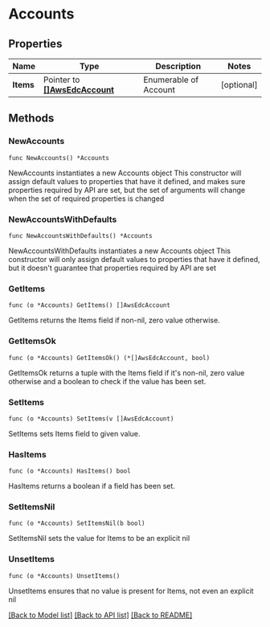 # Accounts

## Properties

Name | Type | Description | Notes
------------ | ------------- | ------------- | -------------
**Items** | Pointer to [**[]AwsEdcAccount**](AwsEdcAccount.md) | Enumerable of Account | [optional] 

## Methods

### NewAccounts

`func NewAccounts() *Accounts`

NewAccounts instantiates a new Accounts object
This constructor will assign default values to properties that have it defined,
and makes sure properties required by API are set, but the set of arguments
will change when the set of required properties is changed

### NewAccountsWithDefaults

`func NewAccountsWithDefaults() *Accounts`

NewAccountsWithDefaults instantiates a new Accounts object
This constructor will only assign default values to properties that have it defined,
but it doesn't guarantee that properties required by API are set

### GetItems

`func (o *Accounts) GetItems() []AwsEdcAccount`

GetItems returns the Items field if non-nil, zero value otherwise.

### GetItemsOk

`func (o *Accounts) GetItemsOk() (*[]AwsEdcAccount, bool)`

GetItemsOk returns a tuple with the Items field if it's non-nil, zero value otherwise
and a boolean to check if the value has been set.

### SetItems

`func (o *Accounts) SetItems(v []AwsEdcAccount)`

SetItems sets Items field to given value.

### HasItems

`func (o *Accounts) HasItems() bool`

HasItems returns a boolean if a field has been set.

### SetItemsNil

`func (o *Accounts) SetItemsNil(b bool)`

 SetItemsNil sets the value for Items to be an explicit nil

### UnsetItems
`func (o *Accounts) UnsetItems()`

UnsetItems ensures that no value is present for Items, not even an explicit nil

[[Back to Model list]](../README.md#documentation-for-models) [[Back to API list]](../README.md#documentation-for-api-endpoints) [[Back to README]](../README.md)


